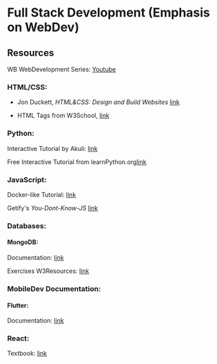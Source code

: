 
# Full Stack Development (Emphasis on WebDev)

## Resources 

WB WebDevelopment Series: [Youtube](https://www.youtube.com/watch?v=EceJQ05KTf4&list=PLwoh6bBAszPrES-EOajos_E9gvRbL27wz&ab_channel=WBWebDevelopmentSolutions)

### HTML/CSS: 
- Jon Duckett, *HTML&CSS: Design and Build Websites* [link](https://wtf.tw/ref/duckett.pdf)

- HTML Tags from W3School, [link](https://www.w3schools.com/tags/)

### Python: 
Interactive Tutorial by Akuli: [link](https://github.com/Akuli/python-tutorial)

Free Interactive Tutorial from learnPython.org[link](https://www.learnpython.org/)

### JavaScript: 
Docker-like Tutorial: [link](https://javascript.info/)

Getify's *You-Dont-Know-JS* [link](https://github.com/getify/You-Dont-Know-JSS)

### Databases: 

#### MongoDB:
Documentation: [link](https://docs.mongodb.com/manual/mongo/)

Exercises W3Resources: [link](https://www.w3resource.com/mongodb-exercises/)

### MobileDev Documentation: 

#### Flutter: 
Documentation: [link](https://flutter.dev/docs)

### React: 
Textbook: [link](https://www.roadtoreact.com/)
